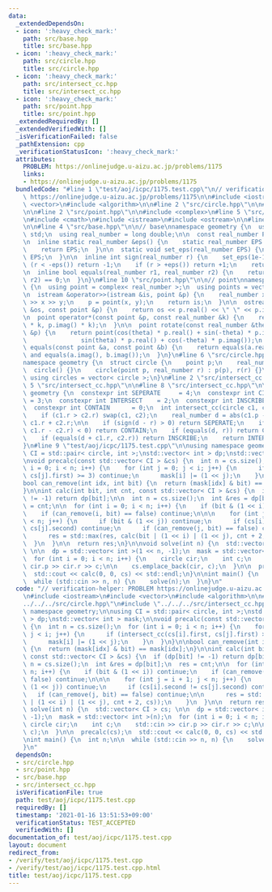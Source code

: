 ```yaml
---
data:
  _extendedDependsOn:
  - icon: ':heavy_check_mark:'
    path: src/base.hpp
    title: src/base.hpp
  - icon: ':heavy_check_mark:'
    path: src/circle.hpp
    title: src/circle.hpp
  - icon: ':heavy_check_mark:'
    path: src/intersect_cc.hpp
    title: src/intersect_cc.hpp
  - icon: ':heavy_check_mark:'
    path: src/point.hpp
    title: src/point.hpp
  _extendedRequiredBy: []
  _extendedVerifiedWith: []
  _isVerificationFailed: false
  _pathExtension: cpp
  _verificationStatusIcon: ':heavy_check_mark:'
  attributes:
    PROBLEM: https://onlinejudge.u-aizu.ac.jp/problems/1175
    links:
    - https://onlinejudge.u-aizu.ac.jp/problems/1175
  bundledCode: "#line 1 \"test/aoj/icpc/1175.test.cpp\"\n// verification-helper: PROBLEM\
    \ https://onlinejudge.u-aizu.ac.jp/problems/1175\n\n#include <iostream>\n#include\
    \ <vector>\n#include <algorithm>\n\n#line 2 \"src/circle.hpp\"\n\n#line 4 \"src/circle.hpp\"\
    \n\n#line 2 \"src/point.hpp\"\n\n#include <complex>\n#line 5 \"src/point.hpp\"\
    \n#include <cmath>\n#include <istream>\n#include <ostream>\n\n#line 2 \"src/base.hpp\"\
    \n\n#line 4 \"src/base.hpp\"\n\n// base\nnamespace geometry {\n  using namespace\
    \ std;\n  using real_number = long double;\n\n  const real_number PI = acosl(-1);\n\
    \n  inline static real_number &eps() {\n    static real_number EPS = 1e-10;\n\
    \    return EPS;\n  }\n\n  static void set_eps(real_number EPS) {\n    eps() =\
    \ EPS;\n  }\n\n  inline int sign(real_number r) {\n    set_eps(1e-10);\n    if\
    \ (r < -eps()) return -1;\n    if (r > +eps()) return +1;\n    return 0;\n  }\n\
    \n  inline bool equals(real_number r1, real_number r2) {\n    return sign(r1 -\
    \ r2) == 0;\n  }\n}\n#line 10 \"src/point.hpp\"\n\n// point\nnamespace geometry\
    \ {\n  using point = complex< real_number >;\n  using points = vector< point >;\n\
    \n  istream &operator>>(istream &is, point &p) {\n    real_number x, y;\n    is\
    \ >> x >> y;\n    p = point(x, y);\n    return is;\n  }\n\n  ostream &operator<<(ostream\
    \ &os, const point &p) {\n    return os << p.real() << \" \" << p.imag();\n  }\n\
    \n  point operator*(const point &p, const real_number &k) {\n    return point(p.real()\
    \ * k, p.imag() * k);\n  }\n\n  point rotate(const real_number &theta, const point\
    \ &p) {\n    return point(cos(theta) * p.real() + sin(-theta) * p.imag(),\n  \
    \               sin(theta) * p.real() + cos(-theta) * p.imag());\n  }\n\n  bool\
    \ equals(const point &a, const point &b) {\n    return equals(a.real(), b.real())\
    \ and equals(a.imag(), b.imag());\n  }\n}\n#line 6 \"src/circle.hpp\"\n\n// circle\n\
    namespace geometry {\n  struct circle {\n    point p;\n    real_number r;\n  \
    \  circle() {}\n    circle(point p, real_number r) : p(p), r(r) {}\n  };\n\n \
    \ using circles = vector< circle >;\n}\n#line 2 \"src/intersect_cc.hpp\"\n\n#line\
    \ 5 \"src/intersect_cc.hpp\"\n\n#line 8 \"src/intersect_cc.hpp\"\n\nnamespace\
    \ geometry {\n  constexpr int SEPERATE     = 4;\n  constexpr int CIRCUMSCRIBE\
    \ = 3;\n  constexpr int INTERSECT    = 2;\n  constexpr int INSCRIBE     = 1;\n\
    \  constexpr int CONTAIN      = 0;\n  int intersect_cc(circle c1, circle c2) {\n\
    \    if (c1.r > c2.r) swap(c1, c2);\n    real_number d = abs(c1.p - c2.p), r =\
    \ c1.r + c2.r;\n\n    if (sign(d - r) > 0) return SEPERATE;\n    if (sign(d +\
    \ c1.r - c2.r) < 0) return CONTAIN;\n    if (equals(d, r)) return CIRCUMSCRIBE;\n\
    \    if (equals(d + c1.r, c2.r)) return INSCRIBE;\n    return INTERSECT;\n  }\n\
    }\n#line 9 \"test/aoj/icpc/1175.test.cpp\"\n\nusing namespace geometry;\n\nusing\
    \ CI = std::pair< circle, int >;\nstd::vector< int > dp;\nstd::vector< int > mask;\n\
    \nvoid precalc(const std::vector< CI > &cs) {\n  int n = cs.size();\n  for (int\
    \ i = 0; i < n; i++) {\n    for (int j = 0; j < i; j++) {\n      if (intersect_cc(cs[i].first,\
    \ cs[j].first) >= 3) continue;\n      mask[i] |= (1 << j);\n    }\n  }\n}\n\n\
    bool can_remove(int idx, int bit) {\n  return (mask[idx] & bit) == mask[idx];\n\
    }\n\nint calc(int bit, int cnt, const std::vector< CI > &cs) {\n  if (dp[bit]\
    \ != -1) return dp[bit];\n\n  int n = cs.size();\n  int &res = dp[bit];\n  res\
    \ = cnt;\n\n  for (int i = 0; i < n; i++) {\n    if (bit & (1 << i)) continue;\n\
    \    if (can_remove(i, bit) == false) continue;\n\n\n    for (int j = i + 1; j\
    \ < n; j++) {\n      if (bit & (1 << j)) continue;\n      if (cs[i].second !=\
    \ cs[j].second) continue;\n      if (can_remove(j, bit) == false) continue;\n\n\
    \      res = std::max(res, calc(bit | (1 << i) | (1 << j), cnt + 2, cs));\n  \
    \  }\n  }\n\n  return res;\n}\n\nvoid solve(int n) {\n  std::vector< CI > cs;\
    \ \n\n  dp = std::vector< int >(1 << n, -1);\n  mask = std::vector< int >(n);\n\
    \  for (int i = 0; i < n; i++) {\n    circle cir;\n    int c;\n    std::cin >>\
    \ cir.p >> cir.r >> c;\n\n    cs.emplace_back(cir, c);\n  }\n\n  precalc(cs);\n\
    \  std::cout << calc(0, 0, cs) << std::endl;\n}\n\nint main() {\n  int n;\n\n\
    \  while (std::cin >> n, n) {\n    solve(n);\n  }\n}\n"
  code: "// verification-helper: PROBLEM https://onlinejudge.u-aizu.ac.jp/problems/1175\n\
    \n#include <iostream>\n#include <vector>\n#include <algorithm>\n\n#include \"\
    ../../../src/circle.hpp\"\n#include \"../../../src/intersect_cc.hpp\"\n\nusing\
    \ namespace geometry;\n\nusing CI = std::pair< circle, int >;\nstd::vector< int\
    \ > dp;\nstd::vector< int > mask;\n\nvoid precalc(const std::vector< CI > &cs)\
    \ {\n  int n = cs.size();\n  for (int i = 0; i < n; i++) {\n    for (int j = 0;\
    \ j < i; j++) {\n      if (intersect_cc(cs[i].first, cs[j].first) >= 3) continue;\n\
    \      mask[i] |= (1 << j);\n    }\n  }\n}\n\nbool can_remove(int idx, int bit)\
    \ {\n  return (mask[idx] & bit) == mask[idx];\n}\n\nint calc(int bit, int cnt,\
    \ const std::vector< CI > &cs) {\n  if (dp[bit] != -1) return dp[bit];\n\n  int\
    \ n = cs.size();\n  int &res = dp[bit];\n  res = cnt;\n\n  for (int i = 0; i <\
    \ n; i++) {\n    if (bit & (1 << i)) continue;\n    if (can_remove(i, bit) ==\
    \ false) continue;\n\n\n    for (int j = i + 1; j < n; j++) {\n      if (bit &\
    \ (1 << j)) continue;\n      if (cs[i].second != cs[j].second) continue;\n   \
    \   if (can_remove(j, bit) == false) continue;\n\n      res = std::max(res, calc(bit\
    \ | (1 << i) | (1 << j), cnt + 2, cs));\n    }\n  }\n\n  return res;\n}\n\nvoid\
    \ solve(int n) {\n  std::vector< CI > cs; \n\n  dp = std::vector< int >(1 << n,\
    \ -1);\n  mask = std::vector< int >(n);\n  for (int i = 0; i < n; i++) {\n   \
    \ circle cir;\n    int c;\n    std::cin >> cir.p >> cir.r >> c;\n\n    cs.emplace_back(cir,\
    \ c);\n  }\n\n  precalc(cs);\n  std::cout << calc(0, 0, cs) << std::endl;\n}\n\
    \nint main() {\n  int n;\n\n  while (std::cin >> n, n) {\n    solve(n);\n  }\n\
    }\n"
  dependsOn:
  - src/circle.hpp
  - src/point.hpp
  - src/base.hpp
  - src/intersect_cc.hpp
  isVerificationFile: true
  path: test/aoj/icpc/1175.test.cpp
  requiredBy: []
  timestamp: '2021-01-16 13:51:53+09:00'
  verificationStatus: TEST_ACCEPTED
  verifiedWith: []
documentation_of: test/aoj/icpc/1175.test.cpp
layout: document
redirect_from:
- /verify/test/aoj/icpc/1175.test.cpp
- /verify/test/aoj/icpc/1175.test.cpp.html
title: test/aoj/icpc/1175.test.cpp
---
```

